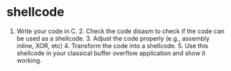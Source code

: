 # shellcode
1. Write your code in C.  2. Check the code disasm to check if the code can be used as a shellcode.  3. Adjust the code properly (e.g., assembly inline, XOR, etc)  4. Transform the code into a shellcode.  5. Use this shellcode in your classical buffer overflow application and show it working.
